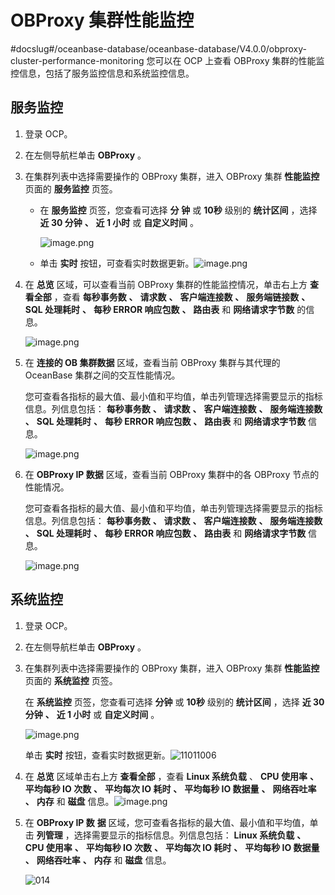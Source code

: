 # OBProxy 集群性能监控
#docslug#/oceanbase-database/oceanbase-database/V4.0.0/obproxy-cluster-performance-monitoring
您可以在 OCP 上查看 OBProxy 集群的性能监控信息，包括了服务监控信息和系统监控信息。

## 服务监控

1. 登录 OCP。

2. 在左侧导航栏单击 **OBProxy** 。

3. 在集群列表中选择需要操作的 OBProxy 集群，进入 OBProxy 集群 **性能监控** 页面的 **服务监控** 页签。

   * 在 **服务监控** 页签，您查看可选择 **分** **钟** 或 **10秒** 级别的 **统计区间** ，选择 **近 30 分钟** **、** **近 1 小时** 或 **自定义时间** 。

     ![image.png](https://help-static-aliyun-doc.aliyuncs.com/assets/img/zh-CN/2188808461/p200019.png "image.png")

   * 单击 **实时** 按钮，可查看实时数据更新。![image.png](https://help-static-aliyun-doc.aliyuncs.com/assets/img/zh-CN/2188808461/p200020.png "image.png")

4. 在 **总览** 区域，可以查看当前 OBProxy 集群的性能监控情况，单击右上方 **查看全部** ，查看 **每秒事务数** **、** **请求数** **、** **客户端连接数** **、** **服务端链接数** **、** **SQL 处理耗时** **、** **每秒 ERROR 响应包数** **、** **路由表** 和 **网络请求字节数** 的信息。

   ![image.png](https://help-static-aliyun-doc.aliyuncs.com/assets/img/zh-CN/9972988061/p200021.png "image.png")

5. 在 **连接的 OB 集群数据** 区域，查看当前 OBProxy 集群与其代理的 OceanBase 集群之间的交互性能情况。

   您可查看各指标的最大值、最小值和平均值，单击列管理选择需要显示的指标信息。列信息包括： **每秒事务数** **、** **请求数** **、** **客户端连接数** **、** **服务端连接数** **、** **SQL 处理耗时** **、** **每秒 ERROR 响应包数** **、** **路由表** 和 **网络请求字节数** 信息。

   ![image.png](https://help-static-aliyun-doc.aliyuncs.com/assets/img/zh-CN/9972988061/p200022.png "image.png")

6. 在 **OBProxy IP 数据** 区域，查看当前 OBProxy 集群中的各 OBProxy 节点的性能情况。

   您可查看各指标的最大值、最小值和平均值，单击列管理选择需要显示的指标信息。列信息包括： **每秒事务数** **、** **请求数** **、** **客户端连接数** **、** **服务端连接数** **、** **SQL 处理耗时** **、** **每秒 ERROR 响应包数** **、** **路由表** 和 **网络请求字节数** 信息。

   ![image.png](https://help-static-aliyun-doc.aliyuncs.com/assets/img/zh-CN/2188808461/p200023.png "image.png")

## 系统监控

1. 登录 OCP。

2. 在左侧导航栏单击 **OBProxy** 。

3. 在集群列表中选择需要操作的 OBProxy 集群，进入 OBProxy 集群 **性能监控** 页面的 **系统监控** 页签。

   在 **系统监控** 页签，您查看可选择 **分钟** 或 **10秒** 级别的 **统计区间** ，选择 **近 30 分钟** **、** **近 1 小时** 或 **自定义时间** 。

   ![image.png](https://help-static-aliyun-doc.aliyuncs.com/assets/img/zh-CN/2188808461/p200024.png "image.png")

   单击 **实时** 按钮，查看实时数据更新。![11011006](https://help-static-aliyun-doc.aliyuncs.com/assets/img/zh-CN/2168456361/p345940.png)

4. 在 **总览** 区域单击右上方 **查看全部** ，查看 **Linux 系统负载** 、 **CPU 使用率** **、** **平均每秒 IO 次数** **、** **平均每次 IO 耗时** **、** **平均每秒 IO 数据量** **、** **网络吞吐率** **、** **内存** 和 **磁盘** 信息。![image.png](https://help-static-aliyun-doc.aliyuncs.com/assets/img/zh-CN/9972988061/p200026.png "image.png")

5. 在 **OBProxy IP 数** **据** 区域，您可查看各指标的最大值、最小值和平均值，单击 **列管理** ，选择需要显示的指标信息。列信息包括： **Linux 系统负载** **、** **CPU 使用率** **、** **平均每秒 IO 次数** **、** **平均每次 IO 耗时** **、** **平均每秒 IO 数据量** **、** **网络吞吐率** **、** **内存** 和 **磁盘** 信息。

   ![014](https://help-static-aliyun-doc.aliyuncs.com/assets/img/zh-CN/2188808461/p201533.png)
